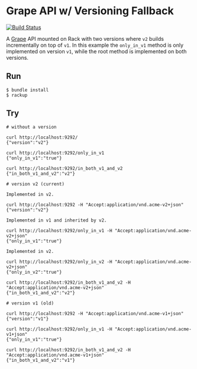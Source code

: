 Grape API w/ Versioning Fallback
================================

[![Build Status](https://secure.travis-ci.org/dblock/grape-on-rack-v1-inside-v2.png)](http://travis-ci.org/dblock/grape-on-rack-v1-inside-v2)

A [Grape](http://github.com/intridea/grape) API mounted on Rack with two versions where `v2` builds incrementally on top of `v1`. In this example the `only_in_v1` method is only implemented on version `v1`, while the root method is implemented on both versions.

Run
---

```
$ bundle install
$ rackup
```

Try
---

```
# without a version

curl http://localhost:9292/
{"version":"v2"}

curl http://localhost:9292/only_in_v1
{"only_in_v1":"true"}

curl http://localhost:9292/in_both_v1_and_v2
{"in_both_v1_and_v2":"v2"}

# version v2 (current)

Implemented in v2.

curl http://localhost:9292 -H "Accept:application/vnd.acme-v2+json"
{"version":"v2"}

Implemented in v1 and inherited by v2.

curl http://localhost:9292/only_in_v1 -H "Accept:application/vnd.acme-v2+json"
{"only_in_v1":"true"}

Implemented in v2.

curl http://localhost:9292/only_in_v2 -H "Accept:application/vnd.acme-v2+json"
{"only_in_v2":"true"}

curl http://localhost:9292/in_both_v1_and_v2 -H "Accept:application/vnd.acme-v2+json"
{"in_both_v1_and_v2":"v2"}

# version v1 (old)

curl http://localhost:9292 -H "Accept:application/vnd.acme-v1+json"
{"version":"v1"}

curl http://localhost:9292/only_in_v1 -H "Accept:application/vnd.acme-v1+json"
{"only_in_v1":"true"}

curl http://localhost:9292/in_both_v1_and_v2 -H "Accept:application/vnd.acme-v1+json"
{"in_both_v1_and_v2":"v1"}
```
